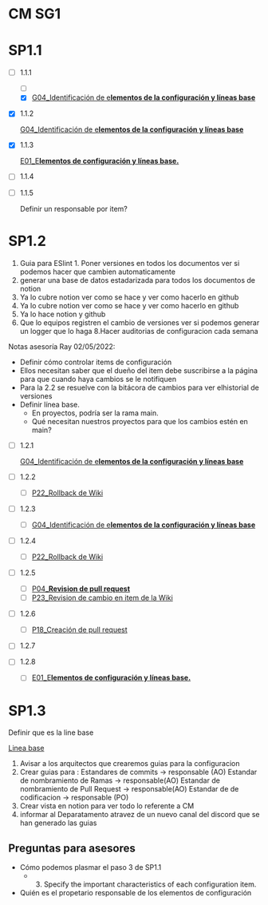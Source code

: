 # CM SG1

# SP1.1

- [ ]  1.1.1
    - [ ]  [](../../../../Matriz%20de%20Configuracion%208ef56009a3d545a1a998b4d596eaddb2.csv)
    - [x]  [G04_Identificación de e**lementos de la configuración y líneas base**](../../../../Wiki%204abacc0cd1bc4933b885625597ed9fd1/Departamento%20ACE%20becb686b5f3342a4ad67c49da379b3bb/Guias%20484d71efd4064698ab23f6a2abbf748e/G04_Identificacio%CC%81n%20de%20elementos%20de%20la%20configuraci%2081ed479aea0d45db89846463687d2a6f.md)
- [x]  1.1.2
    
    [G04_Identificación de e**lementos de la configuración y líneas base**](../../../../Wiki%204abacc0cd1bc4933b885625597ed9fd1/Departamento%20ACE%20becb686b5f3342a4ad67c49da379b3bb/Guias%20484d71efd4064698ab23f6a2abbf748e/G04_Identificacio%CC%81n%20de%20elementos%20de%20la%20configuraci%2081ed479aea0d45db89846463687d2a6f.md)
    
- [x]  1.1.3
    
    [E01_E**lementos de configuración y líneas base.**](../../../../Wiki%204abacc0cd1bc4933b885625597ed9fd1/Departamento%20ACE%20becb686b5f3342a4ad67c49da379b3bb/Estandares%206577b6d75d3a4f788a00749c1fa0feee/E01_Elementos%20de%20configuracio%CC%81n%20y%20li%CC%81neas%20base%2014bf0cdb2ba24eb2b0002ae5b08bc493.md) 
    
- [ ]  1.1.4
    
    [](../../../../Matriz%20de%20Configuracion%208ef56009a3d545a1a998b4d596eaddb2.csv) 
    
- [ ]  1.1.5
    
    Definir un responsable por item?
    

# SP1.2

1. Guia para ESlint                                                                                                                                 1. Poner versiones en todos los documentos ver si podemos hacer que cambien automaticamente
2. generar una base de datos estadarizada para todos los documentos de notion
3. Ya lo cubre notion ver como se hace y ver como hacerlo en github
4. Ya lo cubre notion ver como se hace y ver como hacerlo en github
5. Ya lo hace notion y github
6. Que lo equipos registren el cambio de versiones ver si podemos generar un logger que lo 	haga
8.Hacer auditorias de configuracion cada semana

Notas asesoría Ray 02/05/2022: 

- Definir cómo controlar items de configuración
- Ellos necesitan saber que el dueño del item debe suscribirse a la página para que cuando haya cambios se le notifiquen
- Para la 2.2 se resuelve con la bitácora de cambios para ver elhistorial de versiones
- Definir línea base.
    - En proyectos, podría ser la rama main.
    - Qué necesitan nuestros proyectos para que los cambios estén en main?
- [ ]  1.2.1
    
    [G04_Identificación de e**lementos de la configuración y líneas base**](../../../../Wiki%204abacc0cd1bc4933b885625597ed9fd1/Departamento%20ACE%20becb686b5f3342a4ad67c49da379b3bb/Guias%20484d71efd4064698ab23f6a2abbf748e/G04_Identificacio%CC%81n%20de%20elementos%20de%20la%20configuraci%2081ed479aea0d45db89846463687d2a6f.md) 
    
- [ ]  1.2.2
    - [ ]  [P22_Rollback de Wiki](../../../../Wiki%204abacc0cd1bc4933b885625597ed9fd1/Departamento%20ACE%20becb686b5f3342a4ad67c49da379b3bb/Procesos%20bc1b4b9263a749d49f2c809adfd71359/P22_Rollback%20de%20Wiki%20bf25946982ff489caa0a189e216fe0f1.md)
- [ ]  1.2.3
    - [ ]  [G04_Identificación de e**lementos de la configuración y líneas base**](../../../../Wiki%204abacc0cd1bc4933b885625597ed9fd1/Departamento%20ACE%20becb686b5f3342a4ad67c49da379b3bb/Guias%20484d71efd4064698ab23f6a2abbf748e/G04_Identificacio%CC%81n%20de%20elementos%20de%20la%20configuraci%2081ed479aea0d45db89846463687d2a6f.md)
- [ ]  1.2.4
    - [ ]  [P22_Rollback de Wiki](../../../../Wiki%204abacc0cd1bc4933b885625597ed9fd1/Departamento%20ACE%20becb686b5f3342a4ad67c49da379b3bb/Procesos%20bc1b4b9263a749d49f2c809adfd71359/P22_Rollback%20de%20Wiki%20bf25946982ff489caa0a189e216fe0f1.md)
- [ ]  1.2.5
    - [ ]  [P04_**Revision de pull request**](../../../../Wiki%204abacc0cd1bc4933b885625597ed9fd1/Departamento%20ACE%20becb686b5f3342a4ad67c49da379b3bb/Procesos%20bc1b4b9263a749d49f2c809adfd71359/P04_Revision%20de%20pull%20request%209d3b4ef1e74a4028b85cb2cf1c30b926.md)
    - [ ]  [P23_Revision de cambio en item de la Wiki](../../../../Wiki%204abacc0cd1bc4933b885625597ed9fd1/Departamento%20ACE%20becb686b5f3342a4ad67c49da379b3bb/Procesos%20bc1b4b9263a749d49f2c809adfd71359/P23_Revision%20de%20cambio%20en%20item%20de%20la%20Wiki%20c8d92fb8afa7421b81f8cdd652b6f100.md)
- [ ]  1.2.6
    - [ ]  [P18_Creación de pull request](../../../../Wiki%204abacc0cd1bc4933b885625597ed9fd1/Departamento%20ACE%20becb686b5f3342a4ad67c49da379b3bb/Procesos%20bc1b4b9263a749d49f2c809adfd71359/P18_Creacio%CC%81n%20de%20pull%20request%20b11c58cb1ce14b42950a56f0b4e618cf.md)
- [ ]  1.2.7
- [ ]  1.2.8
    - [ ]  [E01_E**lementos de configuración y líneas base.**](../../../../Wiki%204abacc0cd1bc4933b885625597ed9fd1/Departamento%20ACE%20becb686b5f3342a4ad67c49da379b3bb/Estandares%206577b6d75d3a4f788a00749c1fa0feee/E01_Elementos%20de%20configuracio%CC%81n%20y%20li%CC%81neas%20base%2014bf0cdb2ba24eb2b0002ae5b08bc493.md)

# SP1.3

Definir que es la line base

[Linea base](CM%20SG1%207440f3f88dc746e9b38ca1c7207bc523/Linea%20base%203614100f9af742af88c9e09bed9a1c71.md)

1. Avisar a los arquitectos que crearemos guias para la configuracion
2. Crear guias para :
Estandares de commits  -> responsable (AO)
Estandar de nombramiento de Ramas -> responsable(AO)
Estandar de nombramiento de Pull Request -> responsable(AO)
Estandar de de codificacion -> responsable (PO)
3. Crear vista en notion para ver todo lo referente a CM
4. informar al Deparatamento atravez de un nuevo canal del discord que se han generado    	las guias

## Preguntas para asesores

- Cómo podemos plasmar el paso 3 de SP1.1
    - 3. Specify the important characteristics of each configuration item.
- Quién es el propetario responsable de los elementos de configuración